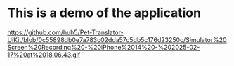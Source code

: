 # This is a demo of the application
https://github.com/huh5/Pet-Translator-UiKit/blob/0c55898db0e7a783c02dda57c5db5c176d23250c/Simulator%20Screen%20Recording%20-%20iPhone%2014%20-%202025-02-17%20at%2018.06.43.gif
